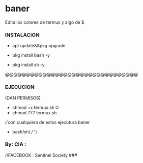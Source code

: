 # baner
Edita los colores de termux y algo de $


### INSTALACION ### 

- apt update&&pkg upgrade

- pkg install bash -y

- pkg install sh -y


@@@@@@@@@@@@@@@@@@@@@@@@@@@@@@@@

### EJECUCION ###
(DAN PERMISOS)

- chmod +x termux.sh
         O
- chmod 777 termux.sh         

('con cualquiera de estos ejecutura baner

- bash/sh/./ ')





### By: CIA : 
//FACEBOOK : Sentinel Society ###
